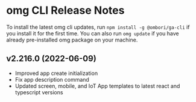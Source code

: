 # omg CLI Release Notes
To install the latest omg cli updates, run `npm install -g @ombori/ga-cli` if you install it for the first time. You can also run `omg update` if you have already pre-installed omg package on your machine. 

## v2.216.0 (2022-06-09)
- Improved app create initialization
- Fix app description command
- Updated screen, mobile, and IoT App templates to latest react and typescript versions
